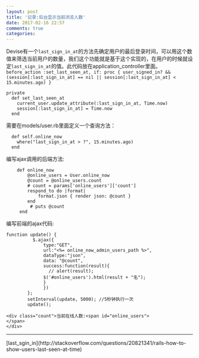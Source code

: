```yaml
---
layout: post
title: '记录:后台显示当前浏览人数'
date: 2017-02-16 22:57
comments: true
categories: 
---
```

Devise有一个`last_sign_in_at`的方法先确定用户的最后登录时间，可以用这个数值来筛选当前用户的数量，我们这个功能就是基于这个实现的，在用户的时候就设定`last_sign_in_at`的值。此代码放在application_controller里面。
`before_action :set_last_seen_at, if: proc { user_signed_in? && (session[:last_sign_in_at] == nil || session[:last_sign_in_at] < 15.minutes.ago) }`
```
private
  def set_last_seen_at
    current_user.update_attribute(:last_sign_in_at, Time.now)
    session[:last_sign_in_at] = Time.now
  end

```
需要在models/user.rb里面定义一个查询方法：
```
  def self.online_now
    where("last_sign_in_at > ?", 15.minutes.ago)
  end
```
编写ajax调用的后端方法:
```
    def online_now
        @online_users = User.online_now
        @count = @online_users.count
        # count = params['online_users']['count']
        respond_to do |format|
            format.json { render json: @count }
        end
         # puts @count
     end
```
编写前端的ajax代码:
```
function update() {
          $.ajax({
              type:"GET",
              url:"<%= online_now_admin_users_path %>",
              dataType:"json",
              data: "@count",
              success:function(result){
                // alert(result);
              $('#online_users').html(result + "名");
              }
              })
        };
        setInterval(update, 5000); //5秒钟执行一次
        update();
```
```
<div class="count">当前在线人数:<span id="online_users">
</span>
</div>
```
<hr>
[last_sgin_in](http://stackoverflow.com/questions/20821341/rails-how-to-show-users-last-seen-at-time)
